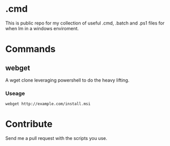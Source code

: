 # .cmd

This is public repo for my collection of useful .cmd, .batch and .ps1 files for when Im in a windows enviroment.

# Commands

## webget

A wget clone leveraging powershell to do the heavy lifting.

### Useage

`webget http://example.com/install.msi`


# Contribute

Send me a pull request with the scripts you use.